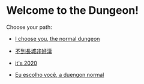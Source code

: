 # Welcome to the Dungeon!

Choose your path:

* [I choose you, the normal dungeon](english/normal-dungeon/begin-journey.md)

* [不到長城非好漢](chinese/great-wall/begin-journey.md)

* [it's 2020](english/covid-19/begin-journey.md)

* [Eu escolho você, a duengon normal](portuguese/normal-dugeon/begin-journey.md)
